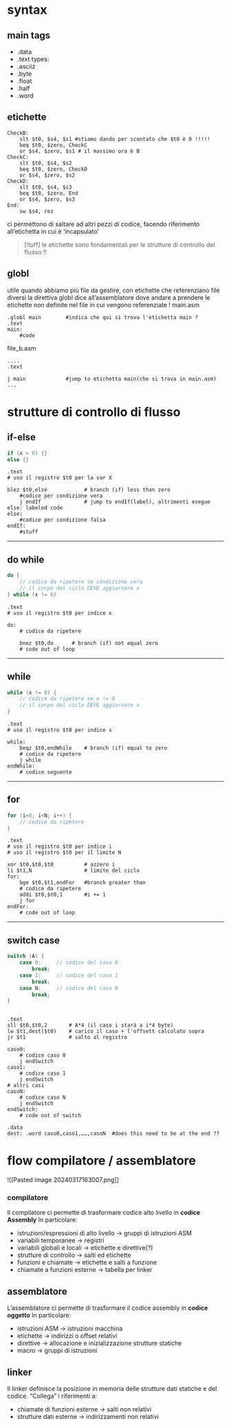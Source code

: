 # syntax
## main tags
- .data
- .text
types:
- .asciiz
- .byte
- .float
- .half
- .word
## etichette
```armasm
CheckB:
	slt $t0, $s4, $s1 #stiamo dando per scontato che $t0 è 0 !!!!!
	beq $t0, $zero, CheckC
	or $s4, $zero, $s1 # il massimo ora è B
CheckC:
	slt $t0, $s4, $s2
	beq $t0, $zero, CheckD
	or $s4, $zero, $s2
CheckD: 
	slt $t0, $s4, $s3
	beq $t0, $zero, End
	or $s4, $zero, $s3
End:
	sw $s4, rez
```
ci permettono di saltare ad altri pezzi di codice, facendo riferimento all’etichetta in cui è ‘incapsulato’
>[!tuff] le etichette sono fondamentali per le strutture di controllo del flusso !!

## globl
utile quando abbiamo più file da gestire, con etichette che referenziano file diversi
la direttiva globl dice all’assemblatore dove andare a prendere le etichette non definite nel file in cui vengono referenziate !
main.asm
```armasm
.globl main        #indica che qui si trova l'etichetta main ?
.text
main: 
	#code
```

file_b.asm
```armasm
....
.text

j main             #jump to etichetta main(che si trova in main.asm)
...
```


# strutture di controllo di flusso
## if-else

```c
if (x > 0) {} 
else {}
```

```arm-asm
.text
# uso il registro $t0 per la var X

blez $t0,else            # branch (if) less than zero
	#codice per condizione vera
	j endIf              # jump to endIf(label), altrimenti esegue else: labeled code
else:
	#codice per condizione falsa
endIf:
	#stuff

```

***
## do while

```c
do {
	// codice da ripetere se condizione vera
	// il corpo del ciclo DEVE aggiornare x
} while (x != 0)
```

```asm-arm
.text
# uso il registro $t0 per indice x

do:
	# codice da ripetere
	
	bnez $t0,do      # branch (if) not equal zero
	# code out of loop
```

***
## while

```c
while (x != 0) {
	// codice da ripetere se x != 0
	// il corpo del ciclo DEVE aggiornare x
}
```

```asm-arm
.text
# uso il registro $t0 per indice x

while:
	beqz $t0,endWhile    # branch (if) equal to zero
	# codice da ripetere
	j while
endWhile:
	# codice seguente
```

***
## for

```c
for (i=0; i<N; i++) {
	// codice da ripetere
}

```

```asm-arm
.text
# uso il registro $t0 per indice i
# uso il registro $t0 per il limite N

xor $t0,$t0,$t0          # azzero i
li $t1,N                 # limite del ciclo
for:
	bge $t0,$t1,endFor   #branch greater than
	# codice da ripetere
	addi $t0,$t0,1       #i += 1
	j for
endFor:
	# code out of loop
```

***
## switch case

```c
switch (A) {
	case 0:     // codice del caso 0
		break;
	case 1:     // codice del caso 1
		break;
	case N:     // codice del caso N
		break;
}
```

```arm-asm

.text
sll $t0,$t0,2       # A*4 (il caso i starà a i*4 byte)
lw $t1,dest($t0)    # carico il caso + l'offsett calcolato sopra
jr $t1              # salto al registro

caso0:
	# codice caso 0
	j endSwitch
caso1:              
	# codice caso 1
	j endSwitch
# altri casi
casoN:              
	# codice caso N
	j endSwitch
endSwitch:
	# code out of switch

.data
dest: .word caso0,caso1,……,casoN  #does this need to be at the end ??

```

# flow compilatore / assemblatore

![[Pasted image 20240317163007.png]]
### compilatore
Il compilatore ci permette di trasformare codice alto livello in **codice Assembly**
In particolare:
- istruzioni/espressioni di alto livello → gruppi di istruzioni ASM
- variabili temporanee → registri
- variabili globali e locali → etichette e direttive(?)
- strutture di controllo → salti ed etichette
- funzioni e chiamate → etichette e salti a funzione
- chiamate a funzioni esterne → tabella per linker
## assemblatore
L’assemblatore ci permette di trasformare il codice assembly in **codice oggetto**
In particolare:
- istruzioni ASM → istruzioni macchina
- etichette → indirizzi o offset relativi
- direttive → allocazione e inizializzazione strutture statiche
- macro → gruppi di istruzioni
## linker
Il linker definisce la posizione in memoria delle strutture dati statiche e del codice.
“Collega” i riferimenti a:
- chiamate di funzioni esterne → salti non relativi
- strutture dati esterne → indirizzamenti non relativi